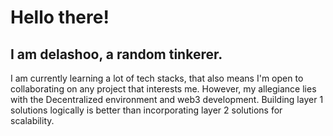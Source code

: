 # Hello there!
## I am delashoo, a random tinkerer.
I am currently learning a lot of tech stacks, that also means I'm open to collaborating on any project that interests me.
However, my allegiance lies with the Decentralized environment and web3 development.
Building layer 1 solutions logically is better than incorporating layer 2 solutions for scalability.
